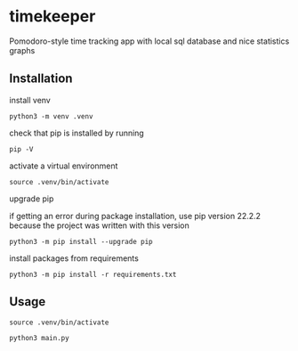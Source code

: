 # timekeeper
Pomodoro-style time tracking app with local sql database and nice statistics graphs

## Installation
install venv

```
python3 -m venv .venv
```

check that pip is installed by running

```
pip -V
```

activate a virtual environment

```
source .venv/bin/activate
```

upgrade pip

if getting an error during package installation, use pip version 22.2.2
because the project was written with this version

```
python3 -m pip install --upgrade pip
```

install packages from requirements

```
python3 -m pip install -r requirements.txt
```

## Usage

```
source .venv/bin/activate
```

```
python3 main.py
```
